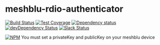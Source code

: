 # meshblu-rdio-authenticator

[![Build Status](https://travis-ci.org/octoblu/meshblu-rdio-authenticator.svg?branch=master)](https://travis-ci.org/octoblu/meshblu-rdio-authenticator)
[![Test Coverage](https://codecov.io/gh/octoblu/meshblu-rdio-authenticator/branch/master/graph/badge.svg)](https://codecov.io/gh/octoblu/meshblu-rdio-authenticator)
[![Dependency status](http://img.shields.io/david/octoblu/meshblu-rdio-authenticator.svg?style=flat)](https://david-dm.org/octoblu/meshblu-rdio-authenticator)
[![devDependency Status](http://img.shields.io/david/dev/octoblu/meshblu-rdio-authenticator.svg?style=flat)](https://david-dm.org/octoblu/meshblu-rdio-authenticator#info=devDependencies)
[![Slack Status](http://community-slack.octoblu.com/badge.svg)](http://community-slack.octoblu.com)

[![NPM](https://nodei.co/npm/meshblu-rdio-authenticator.svg?style=flat)](https://npmjs.org/package/meshblu-rdio-authenticator)
You must set a privateKey and publicKey on your meshblu device
